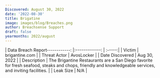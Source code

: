 ```yaml
---
Discovered: August 30, 2022
date: '2022-08-30'
title: Brigatine
image: images/blog/Breaches.png
author: Breachsense Support
draft: false
yearmonths: 2022/august
---
```


| Data Breach Report------------:     |:-------------:    | :-----:|
| Victim      | brigantine.com      | 
| Threat Actor      | AvosLocker      | 
| Date Discovered      | Aug 30, 2022      | 
| Description      | The Brigantine Restaurants are a San Diego favorite for fresh seafood, steaks and chops, friendly and knowledgeable services, and inviting facilities.      | 
| Leak Size      | N/A      | 

